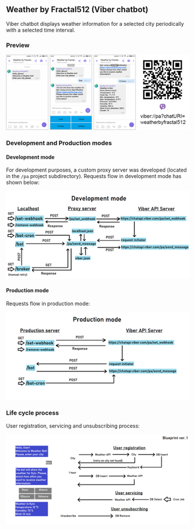 ## Weather by Fractal512 (Viber chatbot)

Viber chatbot displays weather information for a selected city periodically with a selected time interval.

### Preview
![Chatbot preview](/blob/assets/weather-by-fractal512-bot.png?raw=true)

### Development and Production modes

#### Development mode
For development purposes, a custom proxy server was developed (located in the `/pa` project subdirectory). Requests flow in development mode has shown below:

![Development mode](/blob/assets/viber-bot-development-mode.png?raw=true)

#### Production mode
Requests flow in production mode:

![Production mode](/blob/assets/viber-bot-production-mode.png?raw=true)

### Life cycle process
User registration, servicing and unsubscribing process:

![Life cycle process](/blob/assets/viber-bot-lifecycle.png?raw=true)
